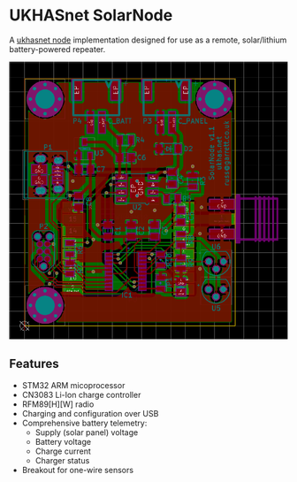 # UKHASnet SolarNode

A [ukhasnet node](https://ukhas.net) implementation designed for use as
a remote, solar/lithium battery-powered repeater.

![PCB layout](images/pcb_diag.png)

## Features

* STM32 ARM micoprocessor
* CN3083 Li-Ion charge controller
* RFM89[H][W] radio
* Charging and configuration over USB
* Comprehensive battery telemetry:
    * Supply (solar panel) voltage
    * Battery voltage
    * Charge current
    * Charger status
* Breakout for one-wire sensors
